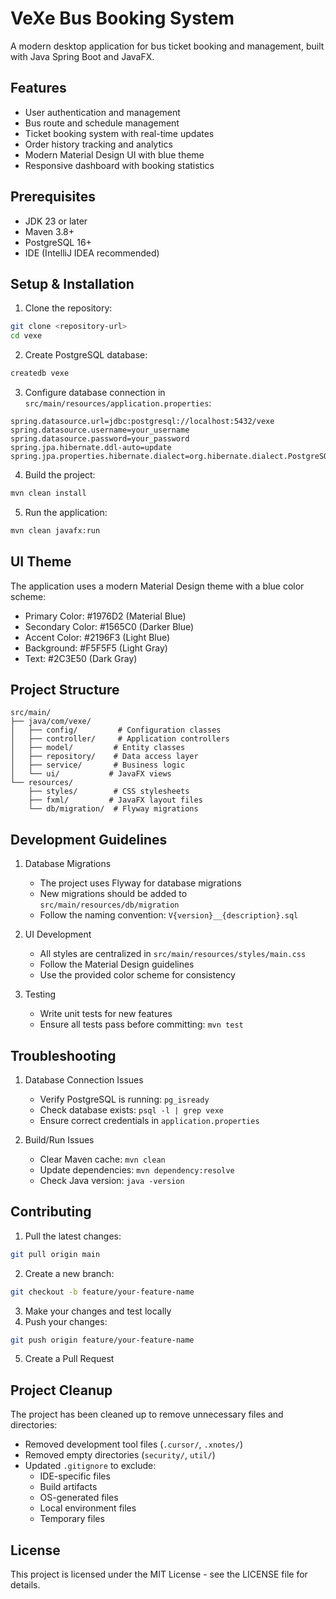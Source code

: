 # VeXe Bus Booking System

A modern desktop application for bus ticket booking and management, built with Java Spring Boot and JavaFX.

## Features

- User authentication and management
- Bus route and schedule management
- Ticket booking system with real-time updates
- Order history tracking and analytics
- Modern Material Design UI with blue theme
- Responsive dashboard with booking statistics

## Prerequisites

- JDK 23 or later
- Maven 3.8+
- PostgreSQL 16+
- IDE (IntelliJ IDEA recommended)

## Setup & Installation

1. Clone the repository:
```bash
git clone <repository-url>
cd vexe
```

2. Create PostgreSQL database:
```bash
createdb vexe
```

3. Configure database connection in `src/main/resources/application.properties`:
```properties
spring.datasource.url=jdbc:postgresql://localhost:5432/vexe
spring.datasource.username=your_username
spring.datasource.password=your_password
spring.jpa.hibernate.ddl-auto=update
spring.jpa.properties.hibernate.dialect=org.hibernate.dialect.PostgreSQLDialect
```

4. Build the project:
```bash
mvn clean install
```

5. Run the application:
```bash
mvn clean javafx:run
```

## UI Theme

The application uses a modern Material Design theme with a blue color scheme:
- Primary Color: #1976D2 (Material Blue)
- Secondary Color: #1565C0 (Darker Blue)
- Accent Color: #2196F3 (Light Blue)
- Background: #F5F5F5 (Light Gray)
- Text: #2C3E50 (Dark Gray)

## Project Structure

```
src/main/
├── java/com/vexe/
│   ├── config/         # Configuration classes
│   ├── controller/     # Application controllers
│   ├── model/         # Entity classes
│   ├── repository/    # Data access layer
│   ├── service/       # Business logic
│   └── ui/           # JavaFX views
└── resources/
    ├── styles/        # CSS stylesheets
    ├── fxml/         # JavaFX layout files
    └── db/migration/  # Flyway migrations
```

## Development Guidelines

1. Database Migrations
   - The project uses Flyway for database migrations
   - New migrations should be added to `src/main/resources/db/migration`
   - Follow the naming convention: `V{version}__{description}.sql`

2. UI Development
   - All styles are centralized in `src/main/resources/styles/main.css`
   - Follow the Material Design guidelines
   - Use the provided color scheme for consistency

3. Testing
   - Write unit tests for new features
   - Ensure all tests pass before committing: `mvn test`

## Troubleshooting

1. Database Connection Issues
   - Verify PostgreSQL is running: `pg_isready`
   - Check database exists: `psql -l | grep vexe`
   - Ensure correct credentials in `application.properties`

2. Build/Run Issues
   - Clear Maven cache: `mvn clean`
   - Update dependencies: `mvn dependency:resolve`
   - Check Java version: `java -version`

## Contributing

1. Pull the latest changes:
```bash
git pull origin main
```

2. Create a new branch:
```bash
git checkout -b feature/your-feature-name
```

3. Make your changes and test locally
4. Push your changes:
```bash
git push origin feature/your-feature-name
```

5. Create a Pull Request

## Project Cleanup

The project has been cleaned up to remove unnecessary files and directories:
- Removed development tool files (`.cursor/`, `.xnotes/`)
- Removed empty directories (`security/`, `util/`)
- Updated `.gitignore` to exclude:
  - IDE-specific files
  - Build artifacts
  - OS-generated files
  - Local environment files
  - Temporary files

## License

This project is licensed under the MIT License - see the LICENSE file for details. 